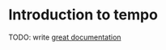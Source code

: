 # Introduction to tempo

TODO: write [great documentation](http://jacobian.org/writing/what-to-write/)
